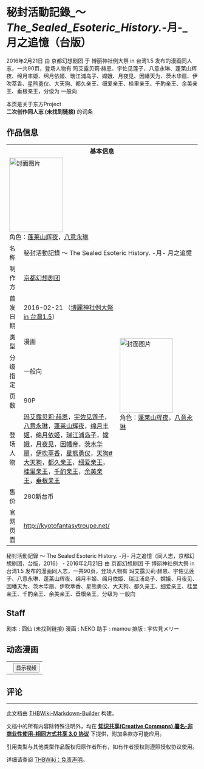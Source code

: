 # 秘封活動記錄_～_The_Sealed_Esoteric_History._-月-_月之追憶（台版）

<!-- source html: G:\repos\THBWiki-Markdown-Builder\THBWikiMarkdown\Temp\main\b\b9\ns0%3A%E7%A7%98%E5%B0%81%E6%B4%BB%E5%8B%95%E8%A8%98%E9%8C%84_%EF%BD%9E_The_Sealed_Esoteric_History%2E_-%E6%9C%88-_%E6%9C%88%E4%B9%8B%E8%BF%BD%E6%86%B6%EF%BC%88%E5%8F%B0%E7%89%88%EF%BC%89.html -->

2016年2月21日 由 京都幻想剧团 于 博丽神社例大祭 in 台湾1.5 发布的漫画同人志，一共90页，登场人物有 玛艾露贝莉·赫恩、宇佐见莲子、八意永琳、蓬莱山辉夜、绵月丰姬、绵月依姬、瑞江浦岛子、嫦娥、月夜见、因幡天为、茨木华扇、伊吹萃香、星熊勇仪、大天狗、都久亲王、细爱亲王、桂里亲王、千酌亲王、余美亲王、垂根亲王，分级为 一般向

本页是关于东方Project  
 **二次创作同人志 (未找到链接)** 的词条
## 作品信息

<table><tbody><tr><th colspan="3">基本信息</th></tr><tr><td class="cover-artwork-mobile" colspan="2"><a href="./文件-秘封活動記錄_～_The_Sealed_Esoteric_History._-月-_月之追憶（台版）封面.jpg.md" class="image" title="封面图片"><img alt="封面图片" src="https://upload.thwiki.cc/thumb/c/ce/%E7%A7%98%E5%B0%81%E6%B4%BB%E5%8B%95%E8%A8%98%E9%8C%84_%EF%BD%9E_The_Sealed_Esoteric_History._-%E6%9C%88-_%E6%9C%88%E4%B9%8B%E8%BF%BD%E6%86%B6%EF%BC%88%E5%8F%B0%E7%89%88%EF%BC%89%E5%B0%81%E9%9D%A2.jpg/140px-%E7%A7%98%E5%B0%81%E6%B4%BB%E5%8B%95%E8%A8%98%E9%8C%84_%EF%BD%9E_The_Sealed_Esoteric_History._-%E6%9C%88-_%E6%9C%88%E4%B9%8B%E8%BF%BD%E6%86%B6%EF%BC%88%E5%8F%B0%E7%89%88%EF%BC%89%E5%B0%81%E9%9D%A2.jpg" decoding="async" loading="lazy" width="140" height="196" srcset="https://upload.thwiki.cc/thumb/c/ce/%E7%A7%98%E5%B0%81%E6%B4%BB%E5%8B%95%E8%A8%98%E9%8C%84_%EF%BD%9E_The_Sealed_Esoteric_History._-%E6%9C%88-_%E6%9C%88%E4%B9%8B%E8%BF%BD%E6%86%B6%EF%BC%88%E5%8F%B0%E7%89%88%EF%BC%89%E5%B0%81%E9%9D%A2.jpg/210px-%E7%A7%98%E5%B0%81%E6%B4%BB%E5%8B%95%E8%A8%98%E9%8C%84_%EF%BD%9E_The_Sealed_Esoteric_History._-%E6%9C%88-_%E6%9C%88%E4%B9%8B%E8%BF%BD%E6%86%B6%EF%BC%88%E5%8F%B0%E7%89%88%EF%BC%89%E5%B0%81%E9%9D%A2.jpg 1.5x, https://upload.thwiki.cc/thumb/c/ce/%E7%A7%98%E5%B0%81%E6%B4%BB%E5%8B%95%E8%A8%98%E9%8C%84_%EF%BD%9E_The_Sealed_Esoteric_History._-%E6%9C%88-_%E6%9C%88%E4%B9%8B%E8%BF%BD%E6%86%B6%EF%BC%88%E5%8F%B0%E7%89%88%EF%BC%89%E5%B0%81%E9%9D%A2.jpg/280px-%E7%A7%98%E5%B0%81%E6%B4%BB%E5%8B%95%E8%A8%98%E9%8C%84_%EF%BD%9E_The_Sealed_Esoteric_History._-%E6%9C%88-_%E6%9C%88%E4%B9%8B%E8%BF%BD%E6%86%B6%EF%BC%88%E5%8F%B0%E7%89%88%EF%BC%89%E5%B0%81%E9%9D%A2.jpg 2x" data-file-width="714" data-file-height="1000"></a><div class="cover-char">角色：<a href="./蓬莱山辉夜.md" title="蓬莱山辉夜">蓬莱山辉夜</a>，<a href="./八意永琳.md" title="八意永琳">八意永琳</a></div></td>
</tr><tr><td class="label">名称</td><td colspan="2"> 秘封活動記錄 ～ The Sealed Esoteric History. -月- 月之追憶 </td></tr><tr><td class="label">制作方</td><td><a href="./京都幻想剧团.md" title="京都幻想剧团">京都幻想剧团</a></td><td class="cover-artwork" rowspan="7" style="min-width:196px;"><a href="./文件-秘封活動記錄_～_The_Sealed_Esoteric_History._-月-_月之追憶（台版）封面.jpg.md" class="image" title="封面图片"><img alt="封面图片" src="https://upload.thwiki.cc/thumb/c/ce/%E7%A7%98%E5%B0%81%E6%B4%BB%E5%8B%95%E8%A8%98%E9%8C%84_%EF%BD%9E_The_Sealed_Esoteric_History._-%E6%9C%88-_%E6%9C%88%E4%B9%8B%E8%BF%BD%E6%86%B6%EF%BC%88%E5%8F%B0%E7%89%88%EF%BC%89%E5%B0%81%E9%9D%A2.jpg/140px-%E7%A7%98%E5%B0%81%E6%B4%BB%E5%8B%95%E8%A8%98%E9%8C%84_%EF%BD%9E_The_Sealed_Esoteric_History._-%E6%9C%88-_%E6%9C%88%E4%B9%8B%E8%BF%BD%E6%86%B6%EF%BC%88%E5%8F%B0%E7%89%88%EF%BC%89%E5%B0%81%E9%9D%A2.jpg" decoding="async" loading="lazy" width="140" height="196" srcset="https://upload.thwiki.cc/thumb/c/ce/%E7%A7%98%E5%B0%81%E6%B4%BB%E5%8B%95%E8%A8%98%E9%8C%84_%EF%BD%9E_The_Sealed_Esoteric_History._-%E6%9C%88-_%E6%9C%88%E4%B9%8B%E8%BF%BD%E6%86%B6%EF%BC%88%E5%8F%B0%E7%89%88%EF%BC%89%E5%B0%81%E9%9D%A2.jpg/210px-%E7%A7%98%E5%B0%81%E6%B4%BB%E5%8B%95%E8%A8%98%E9%8C%84_%EF%BD%9E_The_Sealed_Esoteric_History._-%E6%9C%88-_%E6%9C%88%E4%B9%8B%E8%BF%BD%E6%86%B6%EF%BC%88%E5%8F%B0%E7%89%88%EF%BC%89%E5%B0%81%E9%9D%A2.jpg 1.5x, https://upload.thwiki.cc/thumb/c/ce/%E7%A7%98%E5%B0%81%E6%B4%BB%E5%8B%95%E8%A8%98%E9%8C%84_%EF%BD%9E_The_Sealed_Esoteric_History._-%E6%9C%88-_%E6%9C%88%E4%B9%8B%E8%BF%BD%E6%86%B6%EF%BC%88%E5%8F%B0%E7%89%88%EF%BC%89%E5%B0%81%E9%9D%A2.jpg/280px-%E7%A7%98%E5%B0%81%E6%B4%BB%E5%8B%95%E8%A8%98%E9%8C%84_%EF%BD%9E_The_Sealed_Esoteric_History._-%E6%9C%88-_%E6%9C%88%E4%B9%8B%E8%BF%BD%E6%86%B6%EF%BC%88%E5%8F%B0%E7%89%88%EF%BC%89%E5%B0%81%E9%9D%A2.jpg 2x" data-file-width="714" data-file-height="1000"></a><div class="cover-char">角色：<a href="./蓬莱山辉夜.md" title="蓬莱山辉夜">蓬莱山辉夜</a>，<a href="./八意永琳.md" title="八意永琳">八意永琳</a></div></td>
</tr><tr><td class="label">首发日期</td><td>2016-02-21&#160;（<a href="/展会作品列表?e=%E5%8D%9A%E4%B8%BD%E7%A5%9E%E7%A4%BE%E4%BE%8B%E5%A4%A7%E7%A5%AD+in+%E5%8F%B0%E6%B9%BE%231_5">博麗神社例大祭 in 台灣1.5</a>）</td></tr><tr><td class="label">类型</td><td>漫画</td></tr><tr><td class="label">分级指定</td><td>一般向</td></tr><tr><td class="label">页数</td><td>90P</td></tr><tr><td class="label">登场人物</td><td><a href="./玛艾露贝莉·赫恩.md" title="玛艾露贝莉·赫恩">玛艾露贝莉·赫恩</a>，<a href="./宇佐见莲子.md" title="宇佐见莲子">宇佐见莲子</a>，<a href="./八意永琳.md" title="八意永琳">八意永琳</a>，<a href="./蓬莱山辉夜.md" title="蓬莱山辉夜">蓬莱山辉夜</a>，<a href="./绵月丰姬.md" title="绵月丰姬">绵月丰姬</a>，<a href="./绵月依姬.md" title="绵月依姬">绵月依姬</a>，<a href="/index.php?title=%E7%91%9E%E6%B1%9F%E6%B5%A6%E5%B2%9B%E5%AD%90&amp;action=edit&amp;redlink=1" class="new" title="瑞江浦岛子（页面不存在）">瑞江浦岛子</a>，<a href="./嫦娥.md" title="嫦娥">嫦娥</a>，<a href="./月夜见.md" title="月夜见">月夜见</a>，<a href="./因幡帝.md" title="因幡帝">因幡帝</a>，<a href="./茨木华扇.md" title="茨木华扇">茨木华扇</a>，<a href="./伊吹萃香.md" title="伊吹萃香">伊吹萃香</a>，<a href="./星熊勇仪.md" title="星熊勇仪">星熊勇仪</a>，<span class="smw-subobject-entity"><a href="/%E5%A4%A9%E7%8B%97#大天狗" title="天狗">天狗#大天狗</a></span>，<a href="/index.php?title=%E9%83%BD%E4%B9%85%E4%BA%B2%E7%8E%8B&amp;action=edit&amp;redlink=1" class="new" title="都久亲王（页面不存在）">都久亲王</a>，<a href="/index.php?title=%E7%BB%86%E7%88%B1%E4%BA%B2%E7%8E%8B&amp;action=edit&amp;redlink=1" class="new" title="细爱亲王（页面不存在）">细爱亲王</a>，<a href="/index.php?title=%E6%A1%82%E9%87%8C%E4%BA%B2%E7%8E%8B&amp;action=edit&amp;redlink=1" class="new" title="桂里亲王（页面不存在）">桂里亲王</a>，<a href="/index.php?title=%E5%8D%83%E9%85%8C%E4%BA%B2%E7%8E%8B&amp;action=edit&amp;redlink=1" class="new" title="千酌亲王（页面不存在）">千酌亲王</a>，<a href="/index.php?title=%E4%BD%99%E7%BE%8E%E4%BA%B2%E7%8E%8B&amp;action=edit&amp;redlink=1" class="new" title="余美亲王（页面不存在）">余美亲王</a>，<a href="/index.php?title=%E5%9E%82%E6%A0%B9%E4%BA%B2%E7%8E%8B&amp;action=edit&amp;redlink=1" class="new" title="垂根亲王（页面不存在）">垂根亲王</a></td></tr><tr><td class="label">售价</td><td>280新台币</td></tr>
<tr><td class="label">官网页面</td><td colspan="2"><a rel="nofollow" class="external free" href="http://kyotofantasytroupe.net/">http://kyotofantasytroupe.net/</a></td></tr></tbody></table>

秘封活動記錄 ～ The Sealed Esoteric History. -月- 月之追憶（同人志，京都幻想剧团，台版，2016） - 2016年2月21日 由 京都幻想剧团 于 博丽神社例大祭 in 台湾1.5 发布的漫画同人志，一共90页，登场人物有 玛艾露贝莉·赫恩、宇佐见莲子、八意永琳、蓬莱山辉夜、绵月丰姬、绵月依姬、瑞江浦岛子、嫦娥、月夜见、因幡天为、茨木华扇、伊吹萃香、星熊勇仪、大天狗、都久亲王、细爱亲王、桂里亲王、千酌亲王、余美亲王、垂根亲王，分级为 一般向
## Staff
剧本
: 囧仙 (未找到链接)
漫画
: NEKO
助手
: mamou
排版
: 宇佐見メリー

## 动态漫画
  


  

<table>
<tr><th style="text-align: center;"><a class="bilibili-title external text" target="_blank" rel="nofollow" style="margin: 0 0.4em 0 0.2em;"></a><input type="button" class="bilibili-toggle" value="显示视频" style="float: right;"></th></tr>
<tr class="bilibili-video" style="display: none;"><td></td></tr>
</table>





## 评论




---

此文档由 [THBWiki-Markdown-Builder](https://github.com/Delsin-Yu/THBWiki-Markdown-Builder) 构建。

文档中的所有内容除特殊注明外，均在 [**知识共享(Creative Commons) 署名-非商业性使用-相同方式共享 3.0 协议**](https://creativecommons.org/licenses/by-sa/3.0/deed.zh-hans) 下提供，附加条款亦可能应用。

引用类型与其他类型作品版权归原作者所有，如有作者授权则遵照授权协议使用。

详细请查阅 [THBWiki：免责声明](https://thbwiki.cc/THBWiki:%E5%85%8D%E8%B4%A3%E5%A3%B0%E6%98%8E)。

